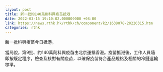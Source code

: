 ```yaml
---
layout: post
title: 新一批約140萬劑科興疫苗抵港
date: 2022-03-15 19:10:02.000000000 +08:00
link: https://news.rthk.hk/rthk/ch/component/k2/1639078-20220315.htm
categories: rthk
---
```


新一批科興疫苗今日抵港。

當局說，第9批、約140萬劑科興疫苗由北京運抵香港。疫苗抵港後，工作人員隨即按既定程序，檢查及核對有關疫苗，以確保疫苗符合產品規格及相關的冷鏈運輸標準。
